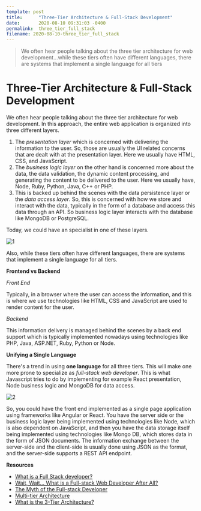 ```yaml
---
template: post
title:      "Three-Tier Architecture & Full-Stack Development"
date:       2020-08-10 09:31:03 -0400
permalink:  three_tier_full_stack
filename: 2020-08-10-three_tier_full_stack
---
```


> We often hear people talking about the three tier architecture for web development...while these tiers often have different languages, there are systems that implement a single language for all tiers

# Three-Tier Architecture & Full-Stack Development

We often hear people talking about the three tier architecture for web development. In this approach, the entire web application is organized into three different layers. 

1. The *presentation layer* which is concerned with delivering the information to the user. So, those are usually the UI related concerns that are dealt with at the presentation layer. Here we usually have HTML, CSS, and JavaScript.
2. The *business logic layer* on the other hand is concerned more about the data, the data validation, the dynamic content processing, and generating the content to be delivered to the user. Here we usually have, Node, Ruby, Python, Java, C++ or PHP.
3. This is backed up behind the scenes with the data persistence layer or the *data access layer*. So, this is concerned with how we store and interact with the data, typically in the form of a database and access this data through an API. So business logic layer interacts with the database like MongoDB or PostgreSQL.

Today, we could have an specialist in one of these layers. 

![1](https://user-images.githubusercontent.com/15071636/82156217-93e76b00-983f-11ea-9ed2-efcb1b31db65.png)

Also, while these tiers often have different languages, there are systems that implement a single language for all tiers.

**Frontend vs Backend**

*Front End*

Typically, in a browser where the user can access the information, and this is where we use technologies like HTML, CSS and JavaScript are used to render content for the user.

*Backend*

This information delivery is managed behind the scenes by a back end support which is typically implemented nowadays using technologies like PHP, Java, ASP.NET, Ruby, Python or Node.

**Unifying a Single Language**

There's a trend in using **one language** for all three tiers. This will make one more prone to specialize as *full-stack web developer*. This is what Javascript tries to do by implementing for example React presentation, Node business logic and MongoDB for data access. 

![2](https://user-images.githubusercontent.com/15071636/82156410-8b436480-9840-11ea-97ce-92bbe22307a7.png)

So, you could have the front end implemented as a single page application using frameworks like Angular or React. You have the server side or the business logic layer being implemented using technologies like Node, which is also dependent on JavaScript, and then you have the data storage itself being implemented using technologies like Mongo DB, which stores data in the form of JSON documents. The information exchange between the server-side and the client-side is usually done using JSON as the format, and the server-side supports a REST API endpoint.

**Resources**

<ul><li><a href="http://www.laurencegellert.com/2012/08/what-is-a-full-stack-developer/" target="_blank" rel="noopener nofollow">What is a Full Stack developer?</a></li><li><a href="http://edward-designer.com/web/full-stack-web-developer/" target="_blank" rel="noopener nofollow">Wait, Wait… What is a Full-stack Web Developer After All?</a></li><li><a href="http://andyshora.com/full-stack-developers.html" target="_blank" rel="noopener nofollow">The Myth of the Full-stack Developer</a></li><li><a href="https://en.wikipedia.org/wiki/Multitier_architecture" target="_blank" rel="noopener nofollow">Multi-tier Architecture</a></li><li><a href="http://www.tonymarston.net/php-mysql/3-tier-architecture.html" target="_blank" rel="noopener nofollow">What is the 3-Tier Architecture?</a></li></ul>